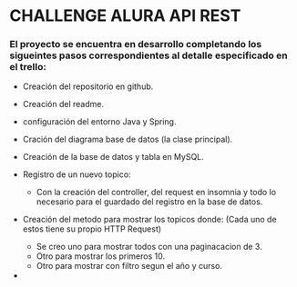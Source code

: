 # CHALLENGE ALURA API REST

### El proyecto se encuentra en desarrollo completando los sigueintes pasos correspondientes al detalle especificado en el trello:

- Creación del repositorio en github.
- Creación del readme.
- configuración del entorno Java y Spring.
- Cración del diagrama base de datos (la clase principal).
- Creación de la base de datos y tabla en MySQL.
- Registro de un nuevo topico:
  - Con la creación del controller, del request en insomnia y todo lo necesario para el guardado del registro en la base de datos.

- Creación del metodo para mostrar los topicos donde: (Cada uno de estos tiene su propio HTTP Request)
  - Se creo uno para mostrar todos con una paginacacion de 3.
  - Otro para mostrar los primeros 10.
  - Otro para mostrar con filtro segun el año y curso.

-